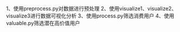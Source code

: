 1、使用preprocess.py对数据进行预处理
2、使用visualize1、visualize2、visualize3进行数据可视化分析
3、使用process.py筛选消费用户
4、使用valuable.py筛选潜在高价值用户